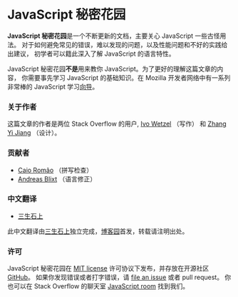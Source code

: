 JavaScript 秘密花园
=================

**JavaScript 秘密花园**是一个不断更新的文档，主要关心 JavaScript 一些古怪用法。
对于如何避免常见的错误，难以发现的问题，以及性能问题和不好的实践给出建议，
初学者可以籍此深入了解 JavaScript 的语言特性。

JavaScript 秘密花园**不是**用来教你 JavaScript。为了更好的理解这篇文章的内容，
你需要事先学习 JavaScript 的基础知识。在 Mozilla 开发者网络中有一系列非常棒的 JavaScript 学习[向导][1]。

### 关于作者

这篇文章的作者是两位 Stack Overflow 的用户, [Ivo Wetzel][6] （写作） 和 [Zhang Yi Jiang][5] （设计）。


### 贡献者

 - [Caio Romão][8] （拼写检查）
 - [Andreas Blixt][9] （语言修正）

### 中文翻译

 - [三生石上][29]

此中文翻译由[三生石上][29]独立完成，[博客园][30]首发，转载请注明出处。
 

### 许可

JavaScript 秘密花园在 [MIT license][2] 许可协议下发布，并存放在开源社区 [GitHub][4]。
如果你发现错误或者打字错误，请 [file an issue][3] 或者 pull request。
你也可以在 Stack Overflow 的聊天室 [JavaScript room][10] 找到我们。


[1]: https://developer.mozilla.org/en/JavaScript/Guide
[2]: https://github.com/BonsaiDen/JavaScript-Garden/blob/next/LICENSE
[3]: https://github.com/BonsaiDen/JavaScript-Garden/issues
[4]: https://github.com/BonsaiDen/JavaScript-Garden
[5]: http://stackoverflow.com/users/313758/yi-jiang
[6]: http://stackoverflow.com/users/170224/ivo-wetzel
[8]: https://github.com/caio
[9]: https://github.com/blixt
[10]: http://chat.stackoverflow.com/rooms/17/javascript

[29]: http://sanshi.me/
[30]: http://cnblogs.com/sanshi/


